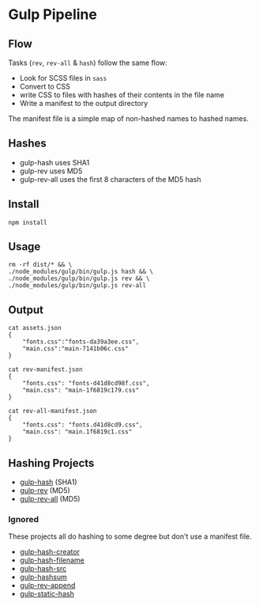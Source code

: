 # Gulp Pipeline

## Flow
Tasks (`rev`, `rev-all` & `hash`) follow the same flow:
* Look for SCSS files in `sass`
* Convert to CSS
* write CSS to files with hashes of their contents in the file name
* Write a manifest to the output directory

The manifest file is a simple map of non-hashed names to hashed names.

## Hashes
* gulp-hash uses SHA1
* gulp-rev uses MD5
* gulp-rev-all uses the first 8 characters of the MD5 hash

## Install
    npm install

## Usage
    rm -rf dist/* && \
    ./node_modules/gulp/bin/gulp.js hash && \
    ./node_modules/gulp/bin/gulp.js rev && \
    ./node_modules/gulp/bin/gulp.js rev-all

## Output

    cat assets.json
    {
        "fonts.css":"fonts-da39a3ee.css",
        "main.css":"main-7141b06c.css"
    }

    cat rev-manifest.json
    {
        "fonts.css": "fonts-d41d8cd98f.css",
        "main.css": "main-1f6819c179.css"
    }

    cat rev-all-manifest.json
    {
        "fonts.css": "fonts.d41d8cd9.css",
        "main.css": "main.1f6819c1.css"
    }

## Hashing Projects
* [gulp-hash](https://github.com/Dragory/gulp-hash) (SHA1)
* [gulp-rev](https://github.com/sindresorhus/gulp-rev) (MD5)
* [gulp-rev-all](https://github.com/smysnk/gulp-rev-all) (MD5)

### Ignored
These projects all do hashing to some degree but don't use a manifest file.
* [gulp-hash-creator](https://github.com/wahaha2012/gulp-hash-creator)
* [gulp-hash-filename](https://github.com/intervalia/gulp-hash-filename)
* [gulp-hash-src](https://github.com/nmrugg/gulp-hash-src)
* [gulp-hashsum](https://github.com/remko/gulp-hashsum/)
* [gulp-rev-append](https://github.com/bustardcelly/gulp-rev-append)
* [gulp-static-hash](https://github.com/anhulife/gulp-static-hash)
